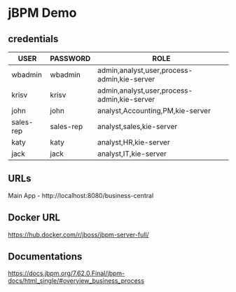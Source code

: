 # jBPM Demo

## credentials

|   USER      |   PASSWORD   |    ROLE
|-------------|--------------|---------------------------------------------------|
|   wbadmin   |   wbadmin    |    admin,analyst,user,process-admin,kie-server    |
|   krisv     |   krisv      |    admin,analyst,user,process-admin,kie-server    |
|   john      |   john       |    analyst,Accounting,PM,kie-server               |
|   sales-rep |   sales-rep  |    analyst,sales,kie-server                       |
|   katy      |  katy        |    analyst,HR,kie-server                          |
|   jack      |  jack        |    analyst,IT,kie-server                          |

## URLs

Main App - http://localhost:8080/business-central

## Docker URL

https://hub.docker.com/r/jboss/jbpm-server-full/

## Documentations

https://docs.jbpm.org/7.62.0.Final/jbpm-docs/html_single/#overview_business_process
